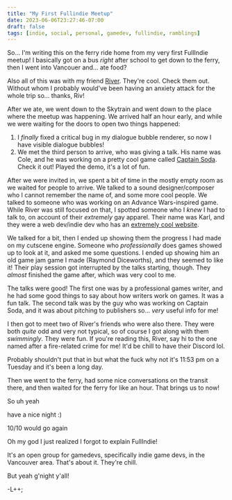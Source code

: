```yaml
---
title: "My First Fullindie Meetup"
date: 2023-06-06T23:27:46-07:00
draft: false
tags: [indie, social, personal, gamedev, fullindie, ramblings]
---
```


So... I'm writing this on the ferry ride home from my very first FullIndie
meetup! I basically got on a bus *right* after school to get down to the ferry,
then I went into Vancouer and... ate food?

Also all of this was with my friend [River](https://visu.do). They're cool.
Check them out. Without whom I probably would've been having an anxiety attack
for the whole trip so... thanks, Riv!

After we ate, we went down to the Skytrain and went down to the place where the
meetup was happening. We arrived half an hour early, and while we were waiting
for the doors to open two things happened:

1. I *finally* fixed a critical bug in my dialogue bubble renderer, so now I
have visible dialogue bubbles!
2. We met the third person to arrive, who was giving a talk. His name was Cole,
and he was working on a pretty cool game called
[Captain Soda](https://store.steampowered.com/app/1862950/Captain_Soda/).
Check it out! Played the demo, it's a lot of fun. 

After we were invited in, we spent a bit of time in the mostly empty room as we
waited for people to arrive. We talked to a sound designer/composer who I
cannot remember the name of, and some more cool people. We talked to someone
who was working on an Advance Wars-inspired game. While River was still focused
on that, I spotted someone who I *knew* I had to talk to, on account of their
*extremely* gay apparel. Their name was Karl, and they were a web dev/indie dev
who has an [extremely cool website](https://ka.rlphili.ps).

We talked for a bit, then I ended up showing them the progress I had made on my
cutscene engine. Someone who *professionally* does games showed up to look at
it, and asked me some questions. I ended up showing him an old game jam game
I made (Raymond Diceworths), and they seemed to like it! Their play session
got interrupted by the talks starting, though. They *almost* finished the game
after, which was very cool to me. 

The talks were good! The first one was by a professional games writer, and he
had some good things to say about how writers work on games. It was a fun talk.
The second talk was by the guy who was working on Captain Soda, and it was
about pitching to publishers so... *very* useful info for me!

I then got to meet two of River's friends who were also there. They were both
*quite* odd and very not typical, so of course I got along with them
*swimmingly*. They were fun. If you're reading this, River, say hi to the
one named after a fire-related crime for me! It'd be chill to have their
Discord lol.

Probably shouldn't put that in but what the fuck why not it's 11:53 pm
on a Tuesday and it's been a long day.

Then we went to the ferry, had some nice conversations on the transit there,
and then waited for the ferry for like an hour. That brings us to now!

So uh yeah

have a nice night :)

10/10 would go again



Oh my god I just realized I forgot to explain FullIndie!


It's an open group for gamedevs, specifically indie game devs, in the Vancouver
area. That's about it. They're chill.


But yeah g'night y'all!

-L++;
